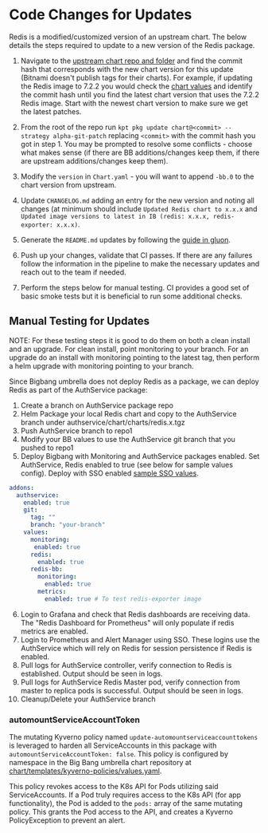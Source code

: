 # Code Changes for Updates

Redis is a modified/customized version of an upstream chart. The below details the steps required to update to a new version of the Redis package.

1. Navigate to the [upstream chart repo and folder](https://github.com/bitnami/charts/tree/main/bitnami/redis) and find the commit hash that corresponds with the new chart version for this update (Bitnami doesn't publish tags for their charts). For example, if updating the Redis image to 7.2.2 you would check the [chart values](https://github.com/bitnami/charts/blob/main/bitnami/redis/values.yaml#L91) and identify the commit hash until you find the latest chart version that uses the 7.2.2 Redis image. Start with the newest chart version to make sure we get the latest patches.

2. From the root of the repo run `kpt pkg update chart@<commit> --strategy alpha-git-patch` replacing `<commit>` with the commit hash you got in step 1. You may be prompted to resolve some conflicts - choose what makes sense (if there are BB additions/changes keep them, if there are upstream additions/changes keep them).

3. Modify the `version` in `Chart.yaml` - you will want to append `-bb.0` to the chart version from upstream.

4. Update `CHANGELOG.md` adding an entry for the new version and noting all changes (at minimum should include `Updated Redis chart to x.x.x` and `Updated image versions to latest in IB (redis: x.x.x, redis-exporter: x.x.x)`.

5. Generate the `README.md` updates by following the [guide in gluon](https://repo1.dso.mil/platform-one/big-bang/apps/library-charts/gluon/-/blob/master/docs/bb-package-readme.md).

6. Push up your changes, validate that CI passes. If there are any failures follow the information in the pipeline to make the necessary updates and reach out to the team if needed.

7.  Perform the steps below for manual testing. CI provides a good set of basic smoke tests but it is beneficial to run some additional checks.

## Manual Testing for Updates

NOTE: For these testing steps it is good to do them on both a clean install and an upgrade. For clean install, point monitoring to your branch. For an upgrade do an install with monitoring pointing to the latest tag, then perform a helm upgrade with monitoring pointing to your branch.

Since Bigbang umbrella does not deploy Redis as a package, we can deploy Redis as part of the AuthService package:
1. Create a branch on AuthService package repo
2. Helm Package your local Redis chart and copy to the AuthService branch under authservice/chart/charts/redis.x.tgz
3. Push AuthService branch to repo1
4. Modify your BB values to use the AuthService git branch that you pushed to repo1
5. Deploy Bigbang with Monitoring and AuthService packages enabled. Set AuthService, Redis enabled to true (see below for sample values config). Deploy with SSO enabled [sample SSO values](https://repo1.dso.mil/big-bang/bigbang/-/blob/master/docs/assets/configs/example/dev-sso-values.yaml).
```yaml
addons:
  authservice:
    enabled: true
    git:
      tag: ""
      branch: "your-branch"
    values:
      monitoring:
       enabled: true
      redis:
        enabled: true
      redis-bb:
        monitoring:
          enabled: true
        metrics:
          enabled: true # To test redis-exporter image
```
6. Login to Grafana and check that Redis dashboards are receiving data. The "Redis Dashboard for Prometheus" will only populate if redis metrics are enabled.
7. Login to Prometheus and Alert Manager using SSO. These logins use the AuthService which will rely on Redis for session persistence if Redis is enabled.
8. Pull logs for AuthService controller, verify connection to Redis is established. Output should be seen in logs.
9. Pull logs for AuthService Redis Master pod, verify connection from master to replica pods is successful. Output should be seen in logs.
10. Cleanup/Delete your AuthService branch

### automountServiceAccountToken
The mutating Kyverno policy named `update-automountserviceaccounttokens` is leveraged to harden all ServiceAccounts in this package with `automountServiceAccountToken: false`. This policy is configured by namespace in the Big Bang umbrella chart repository at [chart/templates/kyverno-policies/values.yaml](https://repo1.dso.mil/big-bang/bigbang/-/blob/master/chart/templates/kyverno-policies/values.yaml?ref_type=heads). 

This policy revokes access to the K8s API for Pods utilizing said ServiceAccounts. If a Pod truly requires access to the K8s API (for app functionality), the Pod is added to the `pods:` array of the same mutating policy. This grants the Pod access to the API, and creates a Kyverno PolicyException to prevent an alert.
